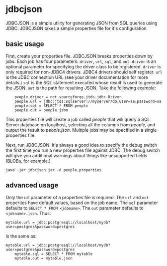 jdbcjson
========

JDBCJSON is a simple utility for generating JSON from SQL queries
using JDBC. JDBCJSON takes a simple properties file for it's
configuration.


basic usage
-----------

First, create your properties file. JDBCJSON breaks properties down
by jobs. Each job has four parameters: `driver`, `url`, `sql`, and `out`.
`driver` is an optional parameter for specifying the driver class to be
registered. `driver` is only required for non-JDBC4 drivers. JDBC4 drivers
should self register. `url` is the JDBC connection URL (see your driver
documentation for more details.) `sql` is the SQL statement executed
whose result is used to generate the JSON. `out` is the path for
resulting JSON. Take the following example:

		people.driver = net.sourceforge.jtds.jdbc.Driver
		people.url = jdbc:jtds:sqlserver://myserver/db;user=sa;password=sa
		people.sql = SELECT * FROM people
		people.out = people.json


This properties file will create a job called _people_ that will query
a SQL Server database on localhost, selecting all the columns from
_people_, and output the result to _people.json_. Multiple jobs may be
specified in a single properties file.


Next, run JDBCJSON. It's always a good idea to specify the debug switch
the first time you run a new properties file against JDBC. The debug
switch will give you additional warnings about things like unsupported
fields (BLOBs, for example.)

    java -jar jdbcjson.jar -d people.properties


advanced usage
--------------

Only the url parameter of a properties file is required. The `url` and `out`
properties have default values, based on the job name. The `sql` parameter
defaults to `SELECT * FROM <jobname>`. The `out` parameter defaults to
`<jobname>.json`. Thus:

    mytable.url = jdbc:postgresql://localhost/mydb?user=postgres&password=postgres

Is the same as:

    mytable.url = jdbc:postgresql://localhost/mydb?user=postgres&password=postgres
		mytable.sql = SELECT * FROM mytable
		mytable.out = mytable.json
